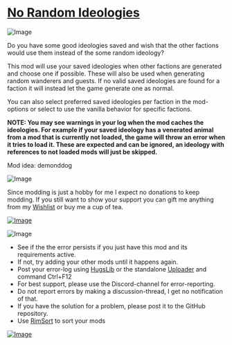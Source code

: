 # [No Random Ideologies](https://steamcommunity.com/sharedfiles/filedetails/?id=3337263133)

![Image](https://i.imgur.com/iCj5o7O.png)

Do you have some good ideologies saved and wish that the other factions would use them instead of the some random ideology?

This mod will use your saved ideologies when other factions are generated and choose one if possible.
These will also be used when generating random wanderers and guests.
If no valid saved ideologies are found for a faction it will instead let the game generate one as normal.

You can also select preferred saved ideologies per faction in the mod-options or select to use the vanilla behavior for specific factions.

**NOTE: You may see warnings in your log when the mod caches the ideologies. For example if your saved ideology has a venerated animal from a mod that is currently not loaded, the game will throw an error when it tries to load it. 
These are expected and can be ignored, an ideology with references to not loaded mods will just be skipped.**

Mod idea: demonddog

![Image](https://i.imgur.com/Ds0rBAD.png)

Since modding is just a hobby for me I expect no donations to keep modding. If you still want to show your support you can gift me anything from my [Wishlist](https://store.steampowered.com/wishlist/id/Mlie) or buy me a cup of tea.

[![Image](https://i.imgur.com/VWG0yff.png)](https://ko-fi.com/G2G55DDYD)

![Image](https://i.imgur.com/5xwDG6H.png)



-  See if the the error persists if you just have this mod and its requirements active.
-  If not, try adding your other mods until it happens again.
-  Post your error-log using [HugsLib](https://steamcommunity.com/workshop/filedetails/?id=818773962) or the standalone [Uploader](https://steamcommunity.com/sharedfiles/filedetails/?id=2873415404) and command Ctrl+F12
-  For best support, please use the Discord-channel for error-reporting.
-  Do not report errors by making a discussion-thread, I get no notification of that.
-  If you have the solution for a problem, please post it to the GitHub repository.
-  Use [RimSort](https://github.com/RimSort/RimSort/releases/latest) to sort your mods



[![Image](https://img.shields.io/github/v/release/emipa606/NoRandomIdeologies?label=latest%20version&style=plastic&labelColor=0070cd&color=white)](https://steamcommunity.com/sharedfiles/filedetails/changelog/3337263133)
